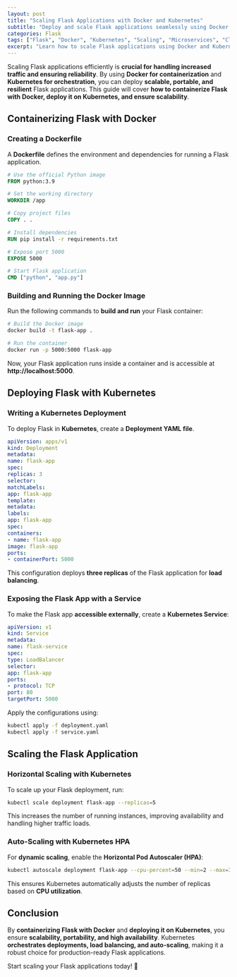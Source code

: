 ```yaml
---
layout: post
title: "Scaling Flask Applications with Docker and Kubernetes"
subtitle: "Deploy and scale Flask applications seamlessly using Docker and Kubernetes"
categories: Flask
tags: ["Flask", "Docker", "Kubernetes", "Scaling", "Microservices", "Cloud"]
excerpt: "Learn how to scale Flask applications using Docker and Kubernetes. This guide covers containerization, orchestration, and best practices for deploying Flask at scale."
---
```

Scaling Flask applications efficiently is **crucial for handling increased traffic and ensuring reliability**. By using **Docker for containerization** and **Kubernetes for orchestration**, you can deploy **scalable, portable, and resilient** Flask applications. This guide will cover **how to containerize Flask with Docker, deploy it on Kubernetes, and ensure scalability**.

## Containerizing Flask with Docker

### Creating a Dockerfile

A **Dockerfile** defines the environment and dependencies for running a Flask application.

```dockerfile
# Use the official Python image
FROM python:3.9

# Set the working directory
WORKDIR /app

# Copy project files
COPY . .

# Install dependencies
RUN pip install -r requirements.txt

# Expose port 5000
EXPOSE 5000

# Start Flask application
CMD ["python", "app.py"]
```

### Building and Running the Docker Image

Run the following commands to **build and run** your Flask container:

```bash
# Build the Docker image
docker build -t flask-app .

# Run the container
docker run -p 5000:5000 flask-app
```

Now, your Flask application runs inside a container and is accessible at **http://localhost:5000**.

## Deploying Flask with Kubernetes

### Writing a Kubernetes Deployment

To deploy Flask in **Kubernetes**, create a **Deployment YAML file**.

```yaml
apiVersion: apps/v1
kind: Deployment
metadata:
name: flask-app
spec:
replicas: 3
selector:
matchLabels:
app: flask-app
template:
metadata:
labels:
app: flask-app
spec:
containers:
- name: flask-app
image: flask-app
ports:
- containerPort: 5000
```

This configuration deploys **three replicas** of the Flask application for **load balancing**.

### Exposing the Flask App with a Service

To make the Flask app **accessible externally**, create a **Kubernetes Service**:

```yaml
apiVersion: v1
kind: Service
metadata:
name: flask-service
spec:
type: LoadBalancer
selector:
app: flask-app
ports:
- protocol: TCP
port: 80
targetPort: 5000
```

Apply the configurations using:

```bash
kubectl apply -f deployment.yaml
kubectl apply -f service.yaml
```

## Scaling the Flask Application

### Horizontal Scaling with Kubernetes

To scale up your Flask deployment, run:

```bash
kubectl scale deployment flask-app --replicas=5
```

This increases the number of running instances, improving availability and handling higher traffic loads.

### Auto-Scaling with Kubernetes HPA

For **dynamic scaling**, enable the **Horizontal Pod Autoscaler (HPA)**:

```bash
kubectl autoscale deployment flask-app --cpu-percent=50 --min=2 --max=10
```

This ensures Kubernetes automatically adjusts the number of replicas based on **CPU utilization**.

## Conclusion

By **containerizing Flask with Docker** and **deploying it on Kubernetes**, you ensure **scalability, portability, and high availability**. Kubernetes **orchestrates deployments, load balancing, and auto-scaling**, making it a robust choice for production-ready Flask applications.

Start scaling your Flask applications today! 🚀  
